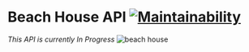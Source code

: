 # Beach House API [![Maintainability](https://api.codeclimate.com/v1/badges/8e5af2ce755671735ef5/maintainability)](https://codeclimate.com/github/johncorderox/Beach-House-API/maintainability)
<i>This API is currently In Progress</i>
<img src="https://media.giphy.com/media/ct0CixJoBxKOc45m3E/giphy.gif" alt="beach house"/>
